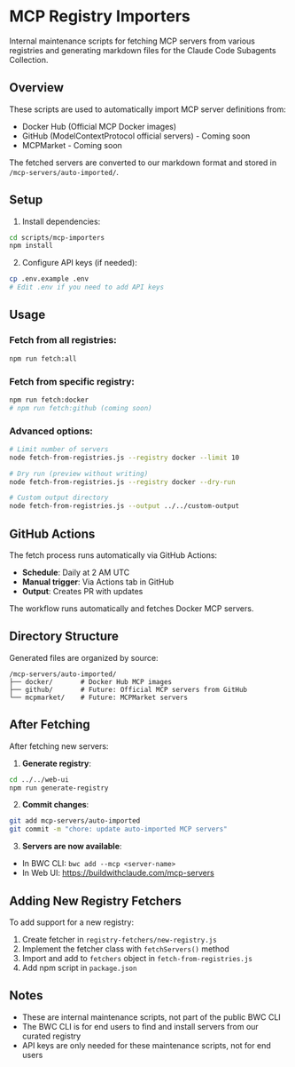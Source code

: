 # MCP Registry Importers

Internal maintenance scripts for fetching MCP servers from various registries and generating markdown files for the Claude Code Subagents Collection.

## Overview

These scripts are used to automatically import MCP server definitions from:
- Docker Hub (Official MCP Docker images)
- GitHub (ModelContextProtocol official servers) - Coming soon
- MCPMarket - Coming soon

The fetched servers are converted to our markdown format and stored in `/mcp-servers/auto-imported/`.

## Setup

1. Install dependencies:
```bash
cd scripts/mcp-importers
npm install
```

2. Configure API keys (if needed):
```bash
cp .env.example .env
# Edit .env if you need to add API keys
```

## Usage

### Fetch from all registries:
```bash
npm run fetch:all
```

### Fetch from specific registry:
```bash
npm run fetch:docker
# npm run fetch:github (coming soon)
```

### Advanced options:
```bash
# Limit number of servers
node fetch-from-registries.js --registry docker --limit 10

# Dry run (preview without writing)
node fetch-from-registries.js --registry docker --dry-run

# Custom output directory
node fetch-from-registries.js --output ../../custom-output
```

## GitHub Actions

The fetch process runs automatically via GitHub Actions:
- **Schedule**: Daily at 2 AM UTC
- **Manual trigger**: Via Actions tab in GitHub
- **Output**: Creates PR with updates

The workflow runs automatically and fetches Docker MCP servers.

## Directory Structure

Generated files are organized by source:
```
/mcp-servers/auto-imported/
├── docker/       # Docker Hub MCP images
├── github/       # Future: Official MCP servers from GitHub
└── mcpmarket/    # Future: MCPMarket servers
```

## After Fetching

After fetching new servers:

1. **Generate registry**:
```bash
cd ../../web-ui
npm run generate-registry
```

2. **Commit changes**:
```bash
git add mcp-servers/auto-imported
git commit -m "chore: update auto-imported MCP servers"
```

3. **Servers are now available**:
- In BWC CLI: `bwc add --mcp <server-name>`
- In Web UI: https://buildwithclaude.com/mcp-servers

## Adding New Registry Fetchers

To add support for a new registry:

1. Create fetcher in `registry-fetchers/new-registry.js`
2. Implement the fetcher class with `fetchServers()` method
3. Import and add to `fetchers` object in `fetch-from-registries.js`
4. Add npm script in `package.json`

## Notes

- These are internal maintenance scripts, not part of the public BWC CLI
- The BWC CLI is for end users to find and install servers from our curated registry
- API keys are only needed for these maintenance scripts, not for end users